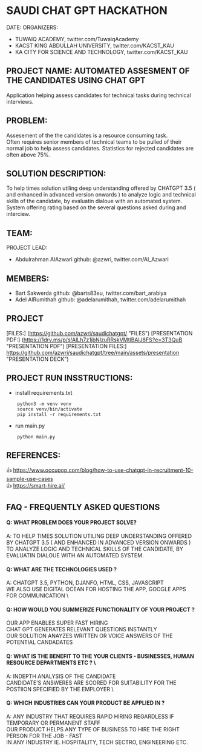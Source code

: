# SAUDI CHAT GPT HACKATHON
DATE: 
ORGANIZERS: 
- TUWAIQ ACADEMY, twitter.com/TuwaiqAcademy
- KACST KING ABDULLAH UNIVERSITY, twitter.com/KACST_KAU
- KA CITY FOR SCIENCE AND TECHNOLOGY, twitter.com/KACST_KAU

## PROJECT NAME:  AUTOMATED ASSESMENT  OF THE CANDIDATES USING CHAT GPT
Application helping assess candidates for technical tasks during technical interviews. 

## PROBLEM: 
Assesement of the the candidates is a resource consuming task.  
Often requires senior members of technical teams to be pulled of their normal job to help assess candidates. Statistics for rejected candidates are often above 75%. 

## SOLUTION DESCRIPTION:
To help times solution utiling deep understanding offered by CHATGPT 3.5 ( and enhanced in advanced version onwards ) to analyze logic and technical skills of the candidate, by evaluatin dialoue with an automated system.
System offering rating based on the several questions asked during and interciew. 


## TEAM: 
PROJECT LEAD: 
- Abdulrahman AlAzwari  github: @azwri, twitter.com/Al_Azwari

## MEMBERS: 
- Bart Sakwerda  github: @barts83eu,   twitter.com/bart_arabiya
- Adel AlRumithah  github: @adelarumithah, twitter.com/adelarumithah

## PROJECT 
[FILES:] (https://github.com/azwri/saudichatgpt/ "FILES")
[PRESENTATION PDF:]  (https://1drv.ms/p/s!AlLh7z1jbNlzuRRskVMtlBAlJ8FS?e=3T3QuB "PRESENTATION PDF") 
[PRESENTATION FILES:]  https://github.com/azwri/saudichatgpt/tree/main/assets/presentation "PRESENTATION DECK")
 

## PROJECT RUN INSSTRUCTIONS: 

- install requirements.txt
```
    python3 -m venv venv
    source venv/bin/activate
    pip install -r requirements.txt
```

- run main.py
```
    python main.py
```


## REFERENCES:
:+1: https://www.occupop.com/blog/how-to-use-chatgpt-in-recruitment-10-sample-use-cases \
:+1: https://smart-hire.ai/


## FAQ - FREQUENTLY ASKED QUESTIONS 

#### Q: WHAT PROBLEM DOES YOUR PROJECT SOLVE? 
A: TO HELP TIMES SOLUTION UTILING DEEP UNDERSTANDING OFFERED BY CHATGPT 3.5 ( AND ENHANCED IN ADVANCED VERSION ONWARDS ) TO ANALYZE LOGIC AND TECHNICAL SKILLS OF THE CANDIDATE, BY EVALUATIN DIALOUE WITH AN AUTOMATED SYSTEM.

#### Q: WHAT ARE THE TECHNOLOGIES USED ? 
A: CHATGPT 3.5, PYTHON, DJANFO, HTML, CSS, JAVASCRIPT \
WE ALSO USE DIGITAL OCEAN FOR HOSTING THE APP, GOOGLE APPS FOR COMMUNICATION \

#### Q: HOW WOULD YOU SUMMERIZE FUNCTIONALITY OF YOUR PROJECT ? 
OUR APP ENABLES SUPER FAST HIRING \
CHAT GPT GENERATES RELEVANT QUESTIONS​ INSTANTLY \
OUR SOLUTION ANAYZES WRITTEN OR VOICE ANSWERS OF THE POTENTIAL CANDADATES ​

#### Q: WHAT IS THE BENEFIT TO THE YOUR CLIENTS - BUSINESSES, HUMAN RESOURCE DEPARTMENTS ETC ? \
A: INDEPTH ANALYSIS OF THE CANDIDATE ​\
CANDIDATE’S ANSWERES ARE SCORED FOR SUITABILITY FOR THE POSTIION SPECIFIED BY THE EMPLOYER \

#### Q: WHICH INDUSTRIES CAN YOUR PRODUCT BE APPLIED IN ? 
A: ANY INDUSTRY THAT REQUIRES RAPID HIRING REGARDLESS IF TEMPORARY OR PERMANENT STAFF \
OUR PRODUCT HELPS ANY TYPE OF BUSINESS TO HIRE THE RIGHT PERSON FOR THE JOB - FAST \
IN ANY INDUSTRY IE. HOSPITALITY, TECH SECTRO, ENGINEERING ETC. 